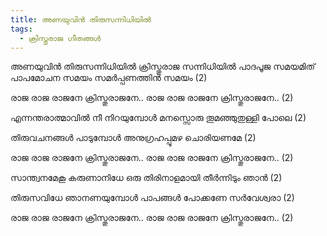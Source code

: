 ```yaml
---
title: അണയുവിൻ തിരുസന്നിധിയിൽ
tags:
  - ക്രിസ്തുരാജ ഗീതങ്ങൾ
---
```

അണയുവിൻ തിരുസന്നിധിയിൽ
ക്രിസ്തുരാജ സന്നിധിയിൽ
പാദപൂജ സമയമിത്
പാപമോചന സമയം
സമർപ്പണത്തിൻ സമയം (2)

രാജ രാജ രാജനേ ക്രിസ്തുരാജനേ..
രാജ രാജ രാജനേ ക്രിസ്തുരാജനേ.. (2)

എന്നന്തരാത്മാവിൽ നീ നിറയുമ്പോൾ
മനസ്സൊരു തൂമഞ്ഞുതുള്ളി പോലെ (2)

തിരുവചനങ്ങൾ പാടുമ്പോൾ
അനുഗ്രഹപ്പൂമഴ ചൊരിയണമേ (2)

രാജ രാജ രാജനേ ക്രിസ്തുരാജനേ..
രാജ രാജ രാജനേ ക്രിസ്തുരാജനേ.. (2)

സാന്ത്വനമേകൂ കരുണാനിധേ
ഒരു തിരിനാളമായി തീർന്നിടും ഞാൻ (2)

തിരുസവിധേ ഞാനണയുമ്പോൾ
പാപങ്ങൾ പോക്കണേ സർവേശ്വരാ (2)

രാജ രാജ രാജനേ ക്രിസ്തുരാജനേ..
രാജ രാജ രാജനേ ക്രിസ്തുരാജനേ.. (2)